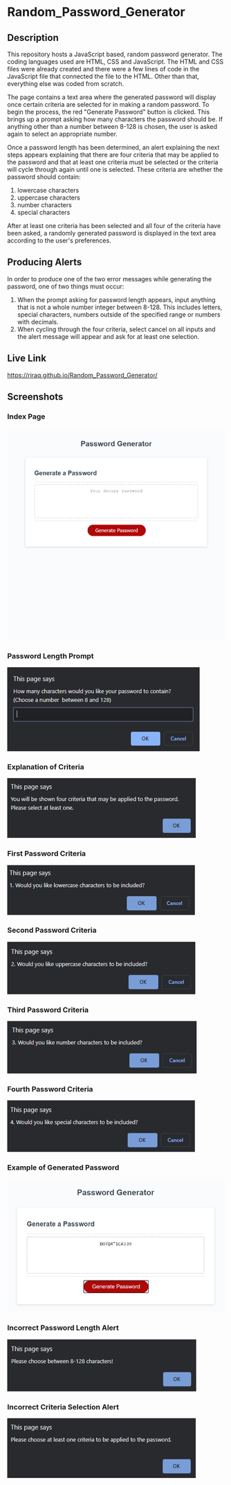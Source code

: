 # Random_Password_Generator
## Description
This repository hosts a JavaScript based, random password generator. The coding languages used are HTML, CSS and JavaScript. The HTML and CSS files were already created and there were a few lines of code in the JavaScript file that connected the file to the HTML. Other than that, everything else was coded from scratch. 

The page contains a text area where the generated password will display once certain criteria are selected for in making a random password. To begin the process, the red "Generate Password" button is clicked. This brings up a prompt asking how many characters the password should be. If anything other than a number between 8-128 is chosen, the user is asked again to select an appropriate number.

Once a password length has been determined, an alert explaining the next steps appears explaining that there are four criteria that may be applied to the password and that at least one criteria must be selected or the criteria will cycle through again until one is selected. These criteria are whether the password should contain:
1. lowercase characters
2. uppercase characters
3. number characters
4. special characters

After at least one criteria has been selected and all four of the criteria have been asked, a randomly generated password is displayed in the text area according to the user's preferences.

## Producing Alerts
In order to produce one of the two error messages while generating the password, one of two things must occur:
1. When the prompt asking for password length appears, input anything that is not a whole number integer between 8-128. This includes letters, special characters, numbers outside of the specified range or numbers with decimals.
2. When cycling through the four criteria, select cancel on all inputs and the alert message will appear and ask for at least one selection.

## Live Link
https://riraq.github.io/Random_Password_Generator/

## Screenshots
### Index Page
![indexPage](assets/indexPage.JPG)
### Password Length Prompt
![passwordLength](assets/passwordLength.JPG)
### Explanation of Criteria
![criteriaExplanation](assets/criteriaExplanation.JPG)
### First Password Criteria
![firstCriteria](assets/firstCriteria.JPG)
### Second Password Criteria
![secondCriteria](assets/secondCriteria.JPG)
### Third Password Criteria
![thirdCriteria](assets/thirdCriteria.JPG)
### Fourth Password Criteria
![fourthCriteria](assets/fourthCriteria.JPG)
### Example of Generated Password
![examplePassword](assets/examplePassword.JPG)
### Incorrect Password Length Alert 
![lengthError](assets/lengthError.JPG)
### Incorrect Criteria Selection Alert
![criteriaError](assets/criteriaError.JPG)